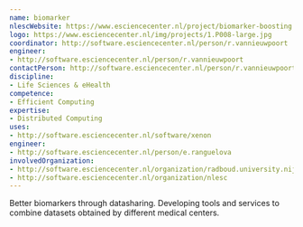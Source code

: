 ```yaml
---
name: biomarker
nlescWebsite: https://www.esciencecenter.nl/project/biomarker-boosting
logo: https://www.esciencecenter.nl/img/projects/1.P008-large.jpg
coordinator: http://software.esciencecenter.nl/person/r.vannieuwpoort
engineer: 
- http://software.esciencecenter.nl/person/r.vannieuwpoort
contactPerson: http://software.esciencecenter.nl/person/r.vannieuwpoort
discipline:
- Life Sciences & eHealth
competence:
- Efficient Computing
expertise:
- Distributed Computing
uses:
- http://software.esciencecenter.nl/software/xenon
engineer:
- http://software.esciencecenter.nl/person/e.ranguelova
involvedOrganization:
- http://software.esciencecenter.nl/organization/radboud.university.nijmegen
- http://software.esciencecenter.nl/organization/nlesc
---
```

Better biomarkers through datasharing.
Developing tools and services to combine datasets obtained by different medical centers.
